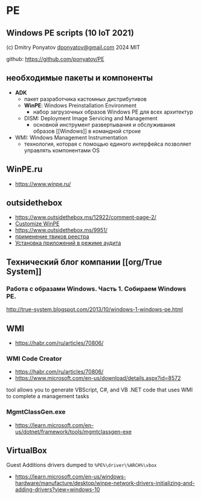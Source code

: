 # PE
## Windows PE scripts (10 IoT 2021)

(c) Dmitry Ponyatov <dponyatov@gmail.com> 2024 MIT

github: https://github.com/ponyatov/PE

## необходимые пакеты и компоненты

- **ADK**
    - пакет разработчика кастомных дистрибутивов
  - **WinPE**: Windows Preinstallation Environment
    - набор загрузочных образов Windows PE для всех архитектур
  - DISM: Deployment Image Servicing and Management
    - основной инструмент развертывания и обслуживания образов [[Windows]] в командной строке
- WMI: Windows Management Instrumentation
    - технология, которая с помощью единого интерфейса позволяет управлять компонентами OS

## WinPE.ru

- https://www.winpe.ru/

## outsidethebox

- https://www.outsidethebox.ms/12922/comment-page-2/
- [Customize WinPE](https://learn.microsoft.com/en-us/windows-hardware/manufacture/desktop/customize-windows-re?view=windows-10)
- https://www.outsidethebox.ms/9951/
- [применение твиков реестра](http://www.oszone.net/8597)
- [Установка приложений в режиме аудита](http://www.oszone.net/8596)

## Технический блог компании [[org/True System]]

### Работа с образами Windows. Часть 1. Собираем Windows PE.
http://true-system.blogspot.com/2013/10/windows-1-windows-pe.html

## WMI

- https://habr.com/ru/articles/70806/

### WMI Code Creator

- https://habr.com/ru/articles/70806/
- https://www.microsoft.com/en-us/download/details.aspx?id=8572

tool allows you to generate VBScript, C#, and VB .NET code that uses WMI to complete a management tasks

### MgmtClassGen.exe

- https://learn.microsoft.com/en-us/dotnet/framework/tools/mgmtclassgen-exe

## VirtualBox

Guest Additions drivers dumped to `%PE%\driver\%ARCH%\vbox`

- https://learn.microsoft.com/en-us/windows-hardware/manufacture/desktop/winpe-network-drivers-initializing-and-adding-drivers?view=windows-10


